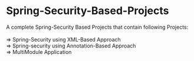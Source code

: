 # Spring-Security-Based-Projects
A complete Spring-Security Based Projects that contain following Projects: </br> </br>
=> Spring-Security using XML-Based Approach </br>
=> Spring-security using Annotation-Based Approach </br>
=> MultiModule Application </br>
